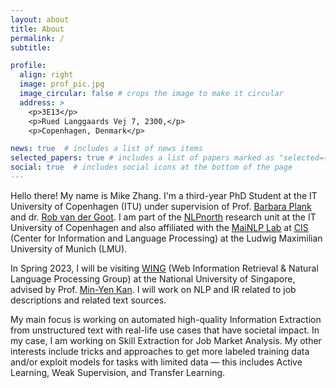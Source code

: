 ```yaml
---
layout: about
title: About
permalink: /
subtitle: 

profile:
  align: right
  image: prof_pic.jpg
  image_circular: false # crops the image to make it circular
  address: >
    <p>3E13</p>
    <p>Rued Langgaards Vej 7, 2300,</p>
    <p>Copenhagen, Denmark</p>

news: true  # includes a list of news items
selected_papers: true # includes a list of papers marked as "selected={true}"
social: true  # includes social icons at the bottom of the page
---
```



Hello there! My name is Mike Zhang. I'm a third-year PhD Student at the IT University of Copenhagen (ITU)
under supervision of Prof. <a href="http://bplank.github.io"><u>Barbara Plank</u></a> and dr. <a href="http://robvanderg.github.io"><u>Rob van der Goot</u></a>. I am part of the
<a href="http://nlpnorth.github.io"><u>NLPnorth</u></a> research unit at the IT University of Copenhagen and also affiliated with
the <a href="https://mainlp.github.io"><u>MaiNLP Lab</u></a> at
<a href="https://www.cis.uni-muenchen.de/ueber_uns/index.html"><u>CIS</u></a> (Center for Information
and Language Processing) at the Ludwig Maximilian University of Munich (LMU).

In Spring 2023, I will be visiting <a href="https://wing.comp.nus.edu.sg"><u>WING</u></a> (Web Information
Retrieval & Natural Language Processing Group) at the National University of Singapore, advised by Prof.
<a href="https://www.comp.nus.edu.sg/~kanmy/"><u>Min-Yen Kan</u></a>. I will work on NLP and IR related to job descriptions and related text sources.

My main focus is working on automated high-quality Information Extraction from unstructured text with real-life use cases that have societal impact.
In my case, I am working on Skill Extraction for Job Market Analysis.
My other interests include tricks and approaches to get more labeled training data and/or exploit models for tasks with limited data —
this includes Active Learning, Weak Supervision, and Transfer Learning.

